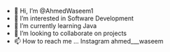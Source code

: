- 👋 Hi, I’m @AhmedWaseem1
- 👀 I’m interested in Software Development
- 🌱 I’m currently learning Java
- 💞️ I’m looking to collaborate on projects
- 📫 How to reach me ... Instagram ahmed___waseem

<!---
AhmedWaseem1/AhmedWaseem1 is a ✨ special ✨ repository because its `README.md` (this file) appears on your GitHub profile.
You can click the Preview link to take a look at your changes.
--->
